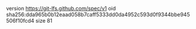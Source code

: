 version https://git-lfs.github.com/spec/v1
oid sha256:dda965b0b12eaad058b7caff5333dd0da4952c593d0f9344bbe945506f10fcd4
size 81
